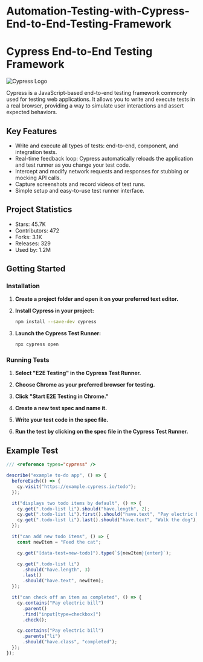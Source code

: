 # Automation-Testing-with-Cypress-End-to-End-Testing-Framework

# Cypress End-to-End Testing Framework

![Cypress Logo](https://th.bing.com/th/id/OIP.pU_h27oaQTXPjLxAhMMG0AHaD4?rs=1&pid=ImgDetMain)

Cypress is a JavaScript-based end-to-end testing framework commonly used for testing web applications. It allows you to write and execute tests in a real browser, providing a way to simulate user interactions and assert expected behaviors.

## Key Features

- Write and execute all types of tests: end-to-end, component, and integration tests.
- Real-time feedback loop: Cypress automatically reloads the application and test runner as you change your test code.
- Intercept and modify network requests and responses for stubbing or mocking API calls.
- Capture screenshots and record videos of test runs.
- Simple setup and easy-to-use test runner interface.

## Project Statistics

- Stars: 45.7K
- Contributors: 472
- Forks: 3.1K
- Releases: 329
- Used by: 1.2M

## Getting Started

### Installation

1. **Create a project folder and open it on your preferred text editor.**

2. **Install Cypress in your project:**

    ```bash
    npm install --save-dev cypress
    ```

3. **Launch the Cypress Test Runner:**

    ```bash
    npx cypress open
    ```

### Running Tests

1. **Select "E2E Testing" in the Cypress Test Runner.**

2. **Choose Chrome as your preferred browser for testing.**

3. **Click "Start E2E Testing in Chrome."**

4. **Create a new test spec and name it.**

5. **Write your test code in the spec file.**

6. **Run the test by clicking on the spec file in the Cypress Test Runner.**

## Example Test

```javascript
/// <reference types="cypress" />

describe("example to-do app", () => {
  beforeEach(() => {
    cy.visit("https://example.cypress.io/todo");
  });

  it("displays two todo items by default", () => {
    cy.get(".todo-list li").should("have.length", 2);
    cy.get(".todo-list li").first().should("have.text", "Pay electric bill");
    cy.get(".todo-list li").last().should("have.text", "Walk the dog");
  });

  it("can add new todo items", () => {
    const newItem = "Feed the cat";

    cy.get("[data-test=new-todo]").type(`${newItem}{enter}`);

    cy.get(".todo-list li")
      .should("have.length", 3)
      .last()
      .should("have.text", newItem);
  });

  it("can check off an item as completed", () => {
    cy.contains("Pay electric bill")
      .parent()
      .find("input[type=checkbox]")
      .check();

    cy.contains("Pay electric bill")
      .parents("li")
      .should("have.class", "completed");
  });
});
```


